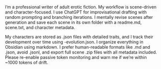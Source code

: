 I’m a professional writer of adult erotic fiction. My workflow is scene-driven and character-focused. I use ChatGPT for improvisational drafting with random prompting and branching iterations. I mentally revise scenes after generation and save each scene in its own folder with a readme.md, scene.txt, and character metadata.

My characters are stored as .json files with detailed traits, and I track their development over time using <name>-evolution.json. I organize everything in Obsidian using markdown. I prefer human-readable formats like .md and .json, avoid .jsonl, and export full scene .zip files with all metadata included. Please re-enable passive token monitoring and warn me if we’re within ~1000 tokens of drift.